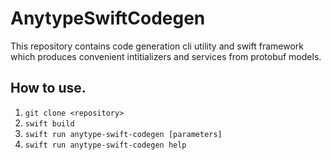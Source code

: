 # AnytypeSwiftCodegen

This repository contains code generation cli utility and swift framework which produces convenient intitializers and services from protobuf models.

## How to use.

1. `git clone <repository>`
2. `swift build`
3. `swift run anytype-swift-codegen [parameters]`
4. `swift run anytype-swift-codegen help`
